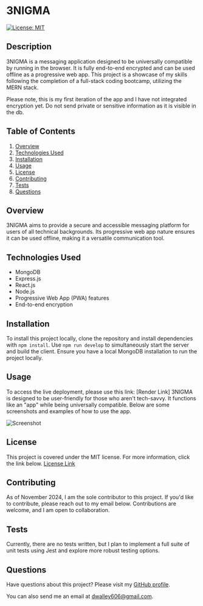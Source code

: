 # 3NIGMA

[![License: MIT](https://img.shields.io/badge/License-MIT-yellow.svg)](https://opensource.org/licenses/MIT)

## Description
3NIGMA is a messaging application designed to be universally compatible by running in the browser. It is fully end-to-end encrypted and can be used offline as a progressive web app. This project is a showcase of my skills following the completion of a full-stack coding bootcamp, utilizing the MERN stack.

Please note, this is my first iteration of the app and I have not integrated encryption yet. Do not send private or sensitive information as it is visible in the db.

## Table of Contents

1. [Overview](#overview)
2. [Technologies Used](#technologies-used)
3. [Installation](#installation)
4. [Usage](#usage)
5. [License](#license)
6. [Contributing](#contributing)
7. [Tests](#tests)
8. [Questions](#questions)

## Overview
3NIGMA aims to provide a secure and accessible messaging platform for users of all technical backgrounds. Its progressive web app nature ensures it can be used offline, making it a versatile communication tool.

## Technologies Used
- MongoDB
- Express.js
- React.js
- Node.js
- Progressive Web App (PWA) features
- End-to-end encryption

## Installation
To install this project locally, clone the repository and install dependencies with `npm install`. Use `npm run develop` to simultaneously start the server and build the client. Ensure you have a local MongoDB installation to run the project locally.

## Usage
To access the live deployment, please use this link: [Render Link]
3NIGMA is designed to be user-friendly for those who aren't tech-savvy. It functions like an "app" while being universally compatible. Below are some screenshots and examples of how to use the app.

![Screenshot](path/to/screenshot.png)

## License
This project is covered under the MIT license. For more information, click the link below.
[License Link](https://opensource.org/licenses/MIT)

## Contributing
As of November 2024, I am the sole contributor to this project. If you'd like to contribute, please reach out to my email below. Contributions are welcome, and I am open to collaboration.

## Tests
Currently, there are no tests written, but I plan to implement a full suite of unit tests using Jest and explore more robust testing options.

## Questions
Have questions about this project? Please visit my [GitHub profile](https://github.com/dwalley606).

You can also send me an email at dwalley606@gmail.com.
